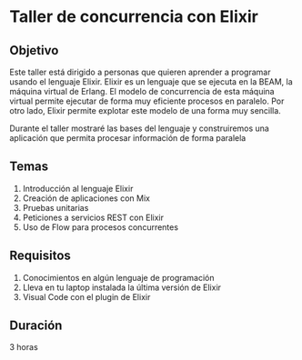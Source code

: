 # Taller de concurrencia con Elixir

## Objetivo

Este taller está dirigido a personas que quieren aprender a programar usando el lenguaje Elixir. Elixir es un lenguaje que se ejecuta en la BEAM, la máquina virtual de Erlang. El modelo de concurrencia de esta máquina virtual permite ejecutar de forma muy eficiente procesos en paralelo. Por otro lado, Elixir permite explotar este modelo de una forma muy sencilla. 

Durante el taller mostraré las bases del lenguaje y construiremos una aplicación que permita procesar información de forma paralela

## Temas

1. Introducción al lenguaje Elixir
2. Creación de aplicaciones con Mix
3. Pruebas unitarias
4. Peticiones a servicios REST con Elixir
5. Uso de Flow para procesos concurrentes

## Requisitos

1. Conocimientos en algún lenguaje de programación
2. Lleva en tu laptop instalada la última versión de Elixir
3. Visual Code con el plugin de Elixir

## Duración

3 horas
